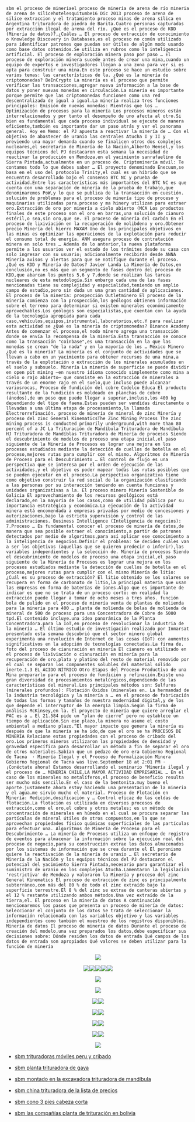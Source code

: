 
```
sbm el proceso de mineriael proceso de minería de arena de río mineria de arena de silicehotelesquitumbe16 Dic 2013 proceso de arena de silice extraccion y el tratamiento proceso minas de arena sílica en Argentina trituradora de piedra de Barita.Cuatro personas capturadas por extracción ilegal de arena del río. ¿Qué es el proceso de KDD (Minería de datos)?,¿Cuáles … El proceso de extracción de conocimiento o Knowledge Discovery in Databases,es el proceso no común utilizado para identificar patrones que puedan ser útiles de algún modo usando como base datos obtenidos.Se utiliza en rubros como la inteligencia artificial. El proceso de exploración minera paso por paso … El proceso de exploración minera sucede antes de crear una mina,cuando un equipo de expertos e investigadores llegan a una zona para ver si es apta para construir una mina.En este proceso se hace un estudio sobre varios temas: las características de la. ¿Qué es la minería de criptomonedas? BeInCrypto La minería es el proceso que permite verificar las transacciones,agregar nueva información a la base de datos y poner nuevas monedas en circulación.La minería es importante porque permite que las criptomonedas funcionen como una red descentralizada de igual a igual.La minería realiza tres funciones principales: Emisión de nuevas monedas: Mientras que los … Optimización de procesos para la minería Los procesos mineros están interrelacionados y por tanto el desempeño de uno afecta al otro.Si bien es fundamental que cada proceso individual se ejecute de manera eficiente,también es importante dar un paso atrás y ver el panorama general. Hoy en Memo: el PJ apuesta a reactivar la minería de … Con el objetivo de abastecer de uranio las centrales Atucha I y II y previendo una mayor demanda cuando se finalicen otros dos complejos nucleares,el secretario de Minería de la Nación,Alberto Hensel,y los equipos técnicos del PJ destacaron esta semana la necesidad de reactivar la producción en Mendoza,en el yacimiento sanrafaelino de Sierra Pintada,actualmente en un proceso de. Criptominería móvil: Te contamos todo lo que debes saber … El proyecto denominado Enecuum,se basa en el uso del protocolo Trinity,el cual es un híbrido que se encuentra desarrollado bajo el consenso BTC NC y prueba de actividad.Entre las características más importantes del BTC NC es que cuenta con una separación de minería de la prueba de trabajo,que denominaremos PoW,y lo que se publica de la transacción en cuestión. solución de problemas para el proceso de minería tipo de proceso y maquinarias utilizadas para.proceso y ma hinery utilizan para extraer oro.Extracción de oro por minería a cielo abierto (MCA Los productos finales de este proceso son el oro en barras,una solución de cianuro estéril,o sea,sin oro,que se. El proceso de minería del carbón En el proceso de lixiviación en la recuperación de molibdeno y oro.Obtener precio Minería del hierro MAXAM Uno de los principales objetivos en las minas es optimizar las operaciones de la explotación para reducir el consumo total de energía. ANM asegura proceso de contratación minera en solo tres … Además de lo anterior,la nueva plataforma permite a los usuarios ver el estado de los trámites desde su casa con solo ingresar con su usuario; adicionalmente recibirán desde ANNA Minería avisos y alertas para que se notifique durante el proceso. ¿Qué es KDD y Minería de Datos? Javier Landa La Minería de Datos,en conclusión,no es más que un segmento de fases dentro del proceso de KDD,que abarcan los puntos 5,6 y 7,donde se realizan las tareas nucleares de esta metodología.Sin embargo cada una de las fases mencionadas tiene su complejidad y especialidad,teniendo un amplio campo de estudio,pero sin duda un una gran cantidad de aplicaciones. El proceso de la minería: prospección Outletminero El proceso de la minería comienza con la prospección,los geólogos obtienen información sobre el terreno para determinar si existen minerales económicamente aprovechables.Los geólogos son especialistas,que cuentan con la ayuda de la tecnología apropiada para cada caso,vehículos,equipos,instrumental,laboratorios,etc.Y para realizar esta actividad se ¿Qué es la minería de criptomonedas? Binance Academy Antes de comenzar el proceso,el nodo minero agrega una transacción donde se envía la recompensa de la minería.Esta transacción se conoce como la transacción "coinbase",es una transacción en la que las monedas se crean "de la nada" y en la mayoría de los … México Minero ¿Qué es la minería? La minería es el conjunto de actividades que se llevan a cabo en un yacimiento para obtener recursos de una mina,a través de la explotación o extracción de los minerales acumulados en el suelo y subsuelo. Minería La minería de superficie se puede dividir en open pit mining —en nuestro idioma conocido simplemente como mina a cielo o rajo abierto— que consiste en la extracción de minerales a través de un enorme rajo en el suelo,que incluso puede alcanzar variosrocas, Proceso de fundición del cobre Codelco Educa El producto resultante de la Fundición es moldeado en planchas de cobre (ánodos),de un peso que puede llegar a superar,incluso,los 400 kg dependiendo del tipo de faena.Estas pueden ser vendidas directamente o llevadas a una última etapa de procesamiento,la llamada Electrorrefinación. proceso de minería de mineral de zinc Minería y proceso del zinc General KinematicsThe Zinc Mining Process The zinc mining process is conducted primarily underground,with more than 80 percent of a JC La Trituración de Mandíbula Trituradora de Mandíbula HJ Trituradora de Mandíblas Trituradora de Minería de procesos Siendo el descubrimiento de modelos de proceso una etapa inicial,el paso siguiente de la Minería de Procesos es lograr una mejora en los procesos estudiados mediante la detección de cuellos de botella en el proceso,mejores rutas para cumplir con el mismo. Algoritmos de Minería de Proceso para el Descubrimiento … El control de flujo es una perspectiva que se interesa por el orden de ejecución de las actividades,y el objetivo es poder mapear todas las rutas posibles que se pueden ejecutar en el proceso.La perspectiva organizativa tiene como objetivo construir la red social de la organización clasificando a las personas por su interacción teniendo en cuenta funciones y unidades organizativas a la. El proceso minero Minería Sostenible de Galicia El aprovechamiento de los recursos geológicos está declarado,en la mayoría de los casos,como de utilidad pública por su importancia estratégica y económica.La ejecución de la actividad minera está encomendada a empresas privadas por medio de concesiones y autorizaciones,bajo la estricta supervisión y control de las administraciones. Business Intelligence (Inteligencia de negocios): 7.Proceso … Es fundamental conocer el proceso de minería de datos,de manera que sea posible extraer el conocimiento,a partir de patrones detectados por medio de algoritmos,para así aplicar ese conocimiento a la inteligencia de negocios.Definir el problema: Se deciden cuáles van a ser los objetivos (aquellas que se quieren predecir o inferir),las variables independientes y la selección de. Minería de procesos Siendo el descubrimiento de modelos de proceso una etapa inicial,el paso siguiente de la Minería de Procesos es lograr una mejora en los procesos estudiados mediante la detección de cuellos de botella en el proceso,mejores rutas para cumplir con el mismo Minería de litio: ¿Cuál es su proceso de extracción? El litio obtenido se los salares se recupera en forma de carbonato de litio,la principal materia que usan las empresas en forma de baterías de iones.Algo que es importante de indicar es que no se trata de un proceso corto: en realidad la extracción puede llegar a tomar de ocho meses a tres años. función bola de pulido en el proceso de minería venta de plantas de molienda para la mineria para 400 … planta de molienda de bolas de molienda de mineral de 500 de proceso para una Concentradora de Cobre de 5000 tpd.El contenido incluye.una idea panorámica de la Planta Concentradora.para la IoT,en proceso de revolucionar la industria de la minería … El último estudio de investigación realizado por Inmarsat presentado esta semana descubrió que el sector minero global experimenta una revolución de Internet de las cosas (IoT) con aumentos significativos en la adopción de tecnologías conectadas.La firma de. foto del proceso de cianuración en minería El cianuro es utilizado en el proceso de lixiviación o cianuración en minería para la recuperación de oro,plata y platino del resto de material removido por el cual se separan los componentes solubles del material sólido inerte.1.3 EL ÁCIDO NÍTRICO Otro Etapas del Proceso Productivo de una Mina prepararlo para el proceso de fundición y refinación.Existe una gran diversidad de procesamientos metalúrgicos,dependiendo de las características del mineral.Los principales métodos son: Sulfuros (minerales profundos): Flotación Óxidos (minerales en. La hermandad de la industria tecnológica y la minería a … en el proceso de fabricación de todas las formas y tamaños de nuestra modernidad digital,y de los que depende el interruptor de la energía limpia.Según la firma de análisis McKinsey,en la. El proyecto de minería que quiere arreglar el PAC es a … El 21.584 pide un “plan de cierre” pero no establece un tiempo de aplicación.Sin ese plazo,la minera no asume el costo ambiental a mediano plazo.“El mayor impacto que genera la minería es después de que la minería se ha ido,de que el oro se ha PROCESOS DE MINERÍA Relacione estas propiedades con el proceso de cribado del oro.Los primeros mineros utilizaron las propiedades de densidad y gravedad específica para desarrollar un método a fin de separar el oro de otros materiales.Sabían que un pedazo de oro era Gobierno Regional de Tacna  · Minería Ilegal y el Proceso de Formalización Minera Gobierno Regional de Tacna was live.September 18 at 2:01 PM · ¡Conéctate ahora! Estamos desarrollando el seminario "Minería ilegal y el proceso de … MINERIA CHILE,LA MAYOR ACTIVIDAD EMPRESARIAL … En el caso de los minerales no metalíferos,el proceso de beneficio resulta ser mucho más sencillo.En el caso de la bentonita.muy bueno el aporte.justamente ahora estoy haciendo una presentacion de la mineria y el agua.me sirvio mucho el material. Proceso de Flotación en Minería: Medición,dosificación y … Control eficaz de las celdas de flotación.La flotación es utilizada en diversos procesos de extracción,como el oro,el cobre y otros metales; es un método de concentración de minerales en húmedo en el cual se procura separar las partículas de mineral útiles de otros compuestos,en la que se aprovechan propiedades físico químicas superficiales de las partículas para efectuar una. Algoritmos de Minería de Proceso para el Descubrimiento … La minería de Procesos utiliza un enfoque de registro de eventos para almacenar la información sobre la ejecución real del proceso de negocio,para su construcción extrae los datos almacenados por los sistemas de información que se crea durante el El peronismo quiere la reactivación de la minería de uranio … El secretario de Minería de la Nación y los equipos técnicos del PJ destacaron el potencial del yacimiento Sierra Pintada,necesario para garantizar el suministro de uranio en los complejos Atucha.Lamentaron la legislación 'restrictiva' de Mendoza y valoraron la Minería y proceso del zinc General Kinematics El proceso de extracción de zinc es principalmente subterráneo,con más del 80 % de todo el zinc extraído bajo la superficie terrestre.El 8 % del zinc se extrae de canteras abiertas y el 12 % restante utilizando ambos métodos.Una vez extraído de la tierra,el. El proceso en la minería de datos A continuación mencionaremos los pasos que presenta un proceso de minería de datos: Seleccionar el conjunto de los datos Se trata de seleccionar la información relacionada con las variables objetivo y las variables independientes como también el muestreo de los registros disponibles. Minería de datos El proceso de minería de datos Durante el proceso de creación del modelo,una vez preparados los datos,debe especificar sus decisiones sobre: Dónde residen los datos de entrada Qué campos de los datos de entrada son apropiados Qué valores se deben utilizar para la función de minería 
```

<div align="center">

<a href="https://es-crusher.shibang-china.com/github&k=sbm+el+proceso+de+mineria"><img src="https://static.shibang-china.com/es/crusher/logo.jpg"></a>

<a href="https://es-crusher.shibang-china.com/github&k=sbm+el+proceso+de+mineria"><img src="https://static.shibang-china.com/es/crusher/index.jpg"></a><a href="https://es-crusher.shibang-china.com/material.htmlgithub&k=sbm+el+proceso+de+mineria"><img src="https://static.shibang-china.com/es/crusher/material.jpg"></a><a href="https://es-crusher.shibang-china.com/application.htmlgithub&k=sbm+el+proceso+de+mineria"><img src="https://static.shibang-china.com/es/crusher/application.jpg"></a><a href="https://es-crusher.shibang-china.com/aboutus.htmlgithub&k=sbm+el+proceso+de+mineria"><img src="https://static.shibang-china.com/es/crusher/aboutus.jpg"></a><a href="https://es-crusher.shibang-china.com/contact.htmlgithub&k=sbm+el+proceso+de+mineria"><img src="https://static.shibang-china.com/es/crusher/contact.jpg"></a>

<a href="https://es-crusher.shibang-china.com/github&k=sbm+el+proceso+de+mineria"><img src="https://static.shibang-china.com/es/crusher/banner.jpg"></a>

<a href="https://swt.shibang-china.com/github&k=sbm+el+proceso+de+mineria"><img src="https://static.shibang-china.com/es/crusher/text.jpg"></a>

<a href="https://swt.shibang-china.com/github&k=sbm+el+proceso+de+mineria"><img src="https://static.shibang-china.com/es/crusher/chat.jpg"></a><a href="https://es-crusher.shibang-china.com/contact.htmlgithub&k=sbm+el+proceso+de+mineria"><img src="https://static.shibang-china.com/es/crusher/message.jpg"></a>

<a href="https://es-crusher.shibang-china.com/products/pe.htmlgithub&k=sbm+el+proceso+de+mineria"><img src="https://static.shibang-china.com/es/crusher/pe.jpg"></a><a href="https://es-crusher.shibang-china.com/products/pf.htmlgithub&k=sbm+el+proceso+de+mineria"><img src="https://static.shibang-china.com/es/crusher/pf.jpg"></a>

<a href="https://es-crusher.shibang-china.com/products/hpt.htmlgithub&k=sbm+el+proceso+de+mineria"><img src="https://static.shibang-china.com/es/crusher/hpt.jpg"></a><a href="https://es-crusher.shibang-china.com/products/vsi.htmlgithub&k=sbm+el+proceso+de+mineria"><img src="https://static.shibang-china.com/es/crusher/vsi.jpg"></a>

<a href="https://es-crusher.shibang-china.com/products/klv.htmlgithub&k=sbm+el+proceso+de+mineria"><img src="https://static.shibang-china.com/es/crusher/klv.jpg"></a><a href="https://es-crusher.shibang-china.com/products/portable.htmlgithub&k=sbm+el+proceso+de+mineria"><img src="https://static.shibang-china.com/es/crusher/portable.jpg"></a>

<a href="https://swt.shibang-china.com/github&k=sbm+el+proceso+de+mineria"><img src="https://static.shibang-china.com/es/crusher/case.jpg"></a>

</div>


* [sbm trituradoras móviles peru y cribado](sbm%20trituradoras%20m%C3%B3viles%20peru%20y%20cribado.md)

* [sbm planta trituradora de gaya](sbm%20planta%20trituradora%20de%20gaya.md)

* [sbm montado en la excavadora trituradora de mandíbula](sbm%20montado%20en%20la%20excavadora%20trituradora%20de%20mand%C3%ADbula.md)

* [sbm china trituradora de la lista de precios](sbm%20china%20trituradora%20de%20la%20lista%20de%20precios.md)

* [sbm cono 3 pies cabeza corta](sbm%20cono%203%20pies%20cabeza%20corta.md)

* [sbm las compañías planta de trituración en bolivia](sbm%20las%20compa%C3%B1%C3%ADas%20planta%20de%20trituraci%C3%B3n%20en%20bolivia.md)